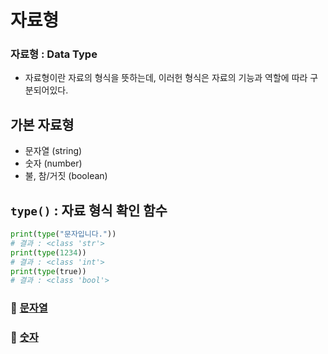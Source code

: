 # 자료형

### 자료형 : Data Type

- 자료형이란 자료의 형식을 뜻하는데, 이러헌 형식은 자료의 기능과 역할에 따라 구분되어있다.

## 가본 자료형

- 문자열 (string)
- 숫자 (number)
- 불, 참/거짓 (boolean)

## `type()` : 자료 형식 확인 함수

```python
print(type("문자입니다."))
# 결과 : <class 'str'>
print(type(1234))
# 결과 : <class 'int'>
print(type(true))
# 결과 : <class 'bool'>
```

### 📌 [문자열]()
### 📌 [숫자]()
